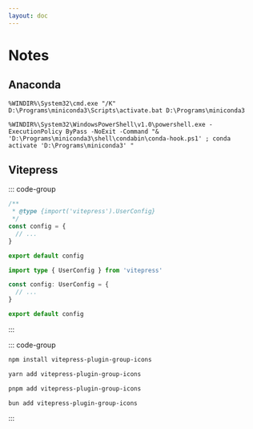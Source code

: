 ```yaml
---
layout: doc
---
```

# Notes

## Anaconda

```terminal [Anaconda Prompt (miniconda3)]
%WINDIR%\System32\cmd.exe "/K" D:\Programs\miniconda3\Scripts\activate.bat D:\Programs\miniconda3
```

```terminal [Anaconda PowerShell Prompt (miniconda3)]
%WINDIR%\System32\WindowsPowerShell\v1.0\powershell.exe -ExecutionPolicy ByPass -NoExit -Command "& 'D:\Programs\miniconda3\shell\condabin\conda-hook.ps1' ; conda activate 'D:\Programs\miniconda3' "
```

## Vitepress
::: code-group

```js [config.js]
/**
 * @type {import('vitepress').UserConfig}
 */
const config = {
  // ...
}

export default config
```

```ts [config.ts]
import type { UserConfig } from 'vitepress'

const config: UserConfig = {
  // ...
}

export default config
```

:::

::: code-group

```sh [npm]
npm install vitepress-plugin-group-icons
```

```sh [yarn]
yarn add vitepress-plugin-group-icons
```

```sh [pnpm]
pnpm add vitepress-plugin-group-icons
```

```sh [bun]
bun add vitepress-plugin-group-icons
```

:::